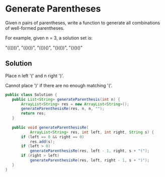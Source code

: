 # Generate Parentheses

Given n pairs of parentheses, write a function to generate all combinations of well-formed parentheses.

For example, given n = 3, a solution set is:

"((()))", "(()())", "(())()", "()(())", "()()()"

## Solution

Place n left '(' and n right ')'.

 Cannot place ')' if there are no enough matching '('.
 
 ```java
 public class Solution {
    public List<String> generateParenthesis(int n) {
        ArrayList<String> res = new ArrayList<String>();
        generateParenthesisRe(res, n, n, "");
        return res;
    }
    
    public void generateParenthesisRe(
            ArrayList<String> res, int left, int right, String s) {
        if (left == 0 && right == 0)
            res.add(s);
        if (left > 0)
            generateParenthesisRe(res, left - 1, right, s + "(");
        if (right > left)
            generateParenthesisRe(res, left, right - 1, s + ")");
    }
}
 ```